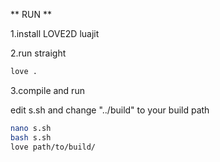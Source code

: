** RUN **

1.install LOVE2D luajit

2.run straight

```bash
love .
```

3.compile and run

  edit s.sh and change "../build" to your build path

  ```bash
  nano s.sh
  bash s.sh
  love path/to/build/
  ```
